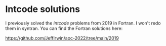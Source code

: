 
# Intcode solutions

I previously solved the _intcode_ problems from 2019 in Fortran.  I won't redo
them in syntran.  You can find the Fortran solutions here:

https://github.com/JeffIrwin/aoc-2022/tree/main/2019

